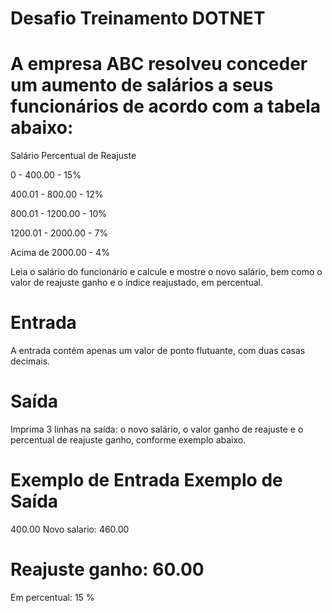 # Desafio Treinamento DOTNET

# A empresa ABC resolveu conceder um aumento de salários a seus funcionários de acordo com a tabela abaixo:

Salário Percentual de Reajuste

0 - 400.00    - 15%

400.01 - 800.00  - 12%

800.01 - 1200.00  - 10%

1200.01 - 2000.00  - 7%

Acima de 2000.00  - 4%

Leia o salário do funcionário e calcule e mostre o novo salário, bem como o valor de reajuste ganho e o índice reajustado,
em percentual.

# Entrada
A entrada contém apenas um valor de ponto flutuante, com duas casas decimais.
# Saída
Imprima 3 linhas na saída: o novo salário, o valor ganho de reajuste e o percentual de reajuste ganho, conforme exemplo
abaixo.

# Exemplo de Entrada Exemplo de Saída

400.00 Novo salario: 460.00

# Reajuste ganho: 60.00

Em percentual: 15 %
